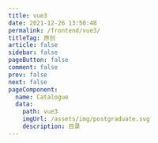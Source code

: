 ```yaml
---
title: vue3
date: 2021-12-26 13:50:48
permalink: /frontend/vue3/
titleTag: 原创
article: false
sidebar: false
pageButton: false
comment: false
prev: false
next: false
pageComponent: 
  name: Catalogue
  data: 
    path: vue3
    imgUrl: /assets/img/postgraduate.svg
    description: 目录
---
```


